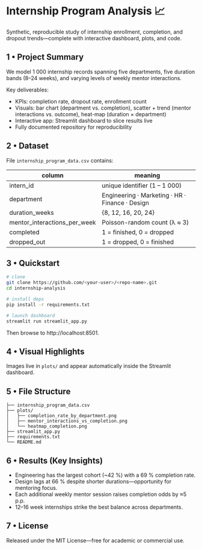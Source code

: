 
# Internship Program Analysis 📈

Synthetic, reproducible study of internship enrollment, completion, and dropout trends—complete with interactive dashboard, plots, and code.

## 1 • Project Summary
We model 1 000 internship records spanning five departments, five duration bands (8–24 weeks), and varying levels of weekly mentor interactions.

Key deliverables:
- KPIs: completion rate, dropout rate, enrollment count
- Visuals: bar chart (department vs. completion), scatter + trend (mentor interactions vs. outcome), heat-map (duration × department)
- Interactive app: Streamlit dashboard to slice results live
- Fully documented repository for reproducibility

## 2 • Dataset
File `internship_program_data.csv` contains:

| column | meaning |
|--------|---------|
| intern_id | unique identifier (1 – 1 000) |
| department | Engineering · Marketing · HR · Finance · Design |
| duration_weeks | {8, 12, 16, 20, 24} |
| mentor_interactions_per_week | Poisson-random count (λ ≈ 3) |
| completed | 1 = finished, 0 = dropped |
| dropped_out | 1 = dropped, 0 = finished |

## 3 • Quickstart
```bash
# clone
git clone https://github.com/<your-user>/<repo-name>.git
cd internship-analysis

# install deps
pip install -r requirements.txt

# launch dashboard
streamlit run streamlit_app.py
```
Then browse to http://localhost:8501.

## 4 • Visual Highlights
Images live in `plots/` and appear automatically inside the Streamlit dashboard.

## 5 • File Structure
```
├── internship_program_data.csv
├── plots/
│   ├── completion_rate_by_department.png
│   ├── mentor_interactions_vs_completion.png
│   └── heatmap_completion.png
├── streamlit_app.py
├── requirements.txt
└── README.md
```

## 6 • Results (Key Insights)
- Engineering has the largest cohort (~42 %) with a 69 % completion rate.
- Design lags at 66 % despite shorter durations—opportunity for mentoring focus.
- Each additional weekly mentor session raises completion odds by ≈5 p.p.
- 12–16 week internships strike the best balance across departments.

## 7 • License
Released under the MIT License—free for academic or commercial use.
